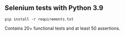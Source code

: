 ## Selenium tests with Python 3.9 

```
pip install -r requirements.txt
```

Contains 20+ functional tests and at least 50 assertions.
